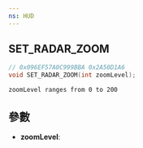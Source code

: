 ```yaml
---
ns: HUD
---
```

## SET_RADAR_ZOOM

```c
// 0x096EF57A0C999BBA 0x2A50D1A6
void SET_RADAR_ZOOM(int zoomLevel);
```

```
zoomLevel ranges from 0 to 200  
```

## 參數
* **zoomLevel**: 

